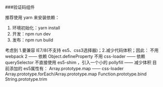 ###验证码组件

推荐使用 yarn 来安装依赖：
1. 环境初始化：yarn install
2. 开发：npm run dev
3. 发布：npm run build


考虑到 1.要兼容 IE7/8(不支持 es5、css3选择器)；2.减少代码体积；因此：
不用 webpack 2 —— 依赖 Object.defineProperty
不用 css-loader —— 依赖 querySelector
不直接使用 es5-shim ，引入一个小的 pollyfill —— 减少体积
目前添加的 es5属性有：
Array.prototype.map —— css-loader
Array.prototype.forEach/Array.prototype.map
Function.prototype.bind
String.prototype.trim



